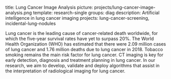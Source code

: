 title: Lung Cancer Image Analysis
picture: projects/lung-cancer-image-analysis.png
template: research-single
groups: diag
description: Artificial intelligence in lung cancer imaging
projects: lung-cancer-screening, incidental-lung-nodules

Lung cancer is the leading cause of cancer-related death worldwide, for which the five-year survival rates have yet to surpass 20%. The World Health Organization (WHO) has estimated that there were 2.09 million cases of lung cancer and 1.76 million deaths due to lung cancer in 2018. Tobacco smoking remains the main risk factor for lung cancer. CT imaging is key for early detection, diagnosis and treatment planning in lung cancer. In our research, we aim to develop, validate and deploy algorithms that assist in the interpretation of radiological imaging for lung cancer. 

